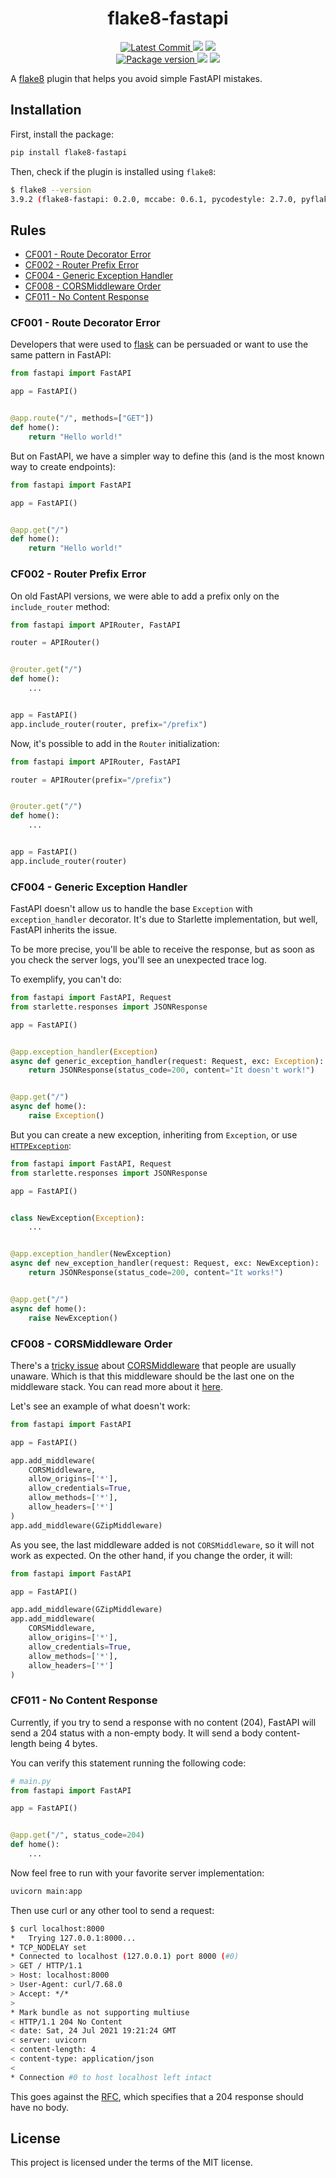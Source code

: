 <h1 align="center">
    <strong>flake8-fastapi</strong>
</h1>
<p align="center">
    <a href="https://github.com/Kludex/flake8-fastapi" target="_blank">
        <img src="https://img.shields.io/github/last-commit/Kludex/flake8-fastapi" alt="Latest Commit">
    </a>
        <img src="https://img.shields.io/github/workflow/status/Kludex/flake8-fastapi/Test">
        <img src="https://img.shields.io/codecov/c/github/Kludex/flake8-fastapi">
    <br />
    <a href="https://pypi.org/project/flake8-fastapi" target="_blank">
        <img src="https://img.shields.io/pypi/v/flake8-fastapi" alt="Package version">
    </a>
    <img src="https://img.shields.io/pypi/pyversions/flake8-fastapi">
    <img src="https://img.shields.io/github/license/Kludex/flake8-fastapi">
</p>

A [flake8](https://flake8.pycqa.org/en/latest/index.html) plugin that helps you avoid simple FastAPI mistakes.

## Installation

First, install the package:

``` bash
pip install flake8-fastapi
```

Then, check if the plugin is installed using `flake8`:

``` bash
$ flake8 --version
3.9.2 (flake8-fastapi: 0.2.0, mccabe: 0.6.1, pycodestyle: 2.7.0, pyflakes: 2.3.1) CPython 3.8.11 on Linux
```

## Rules

<!-- prettier-ignore-start -->
  - [CF001 - Route Decorator Error](#cf001---route-decorator-error)
  - [CF002 - Router Prefix Error](#cf002---router-prefix-error)
  - [CF004 - Generic Exception Handler](#cf004---generic-exception-handler)
  - [CF008 - CORSMiddleware Order](#cf008---corsmiddleware-order)
  - [CF011 - No Content Response](#cf011---no-content-response)
<!-- prettier-ignore-end -->

### CF001 - Route Decorator Error

Developers that were used to [flask](https://flask.palletsprojects.com/en/2.0.x/) can be persuaded or want to use the same pattern in FastAPI:

```python
from fastapi import FastAPI

app = FastAPI()


@app.route("/", methods=["GET"])
def home():
    return "Hello world!"
```

But on FastAPI, we have a simpler way to define this (and is the most known way to create endpoints):

```python
from fastapi import FastAPI

app = FastAPI()


@app.get("/")
def home():
    return "Hello world!"
```

### CF002 - Router Prefix Error

On old FastAPI versions, we were able to add a prefix only on the `include_router` method:

```python
from fastapi import APIRouter, FastAPI

router = APIRouter()


@router.get("/")
def home():
    ...


app = FastAPI()
app.include_router(router, prefix="/prefix")
```

Now, it's possible to add in the `Router` initialization:

```python
from fastapi import APIRouter, FastAPI

router = APIRouter(prefix="/prefix")


@router.get("/")
def home():
    ...


app = FastAPI()
app.include_router(router)
```

### CF004 - Generic Exception Handler

FastAPI doesn't allow us to handle the base `Exception` with `exception_handler` decorator.
It's due to Starlette implementation, but well, FastAPI inherits the issue.

To be more precise, you'll be able to receive the response, but as soon as you check the server logs, you'll see an unexpected trace log.

To exemplify, you can't do:

```python
from fastapi import FastAPI, Request
from starlette.responses import JSONResponse

app = FastAPI()


@app.exception_handler(Exception)
async def generic_exception_handler(request: Request, exc: Exception):
    return JSONResponse(status_code=200, content="It doesn't work!")


@app.get("/")
async def home():
    raise Exception()
```

But you can create a new exception, inheriting from `Exception`, or use [`HTTPException`](https://fastapi.tiangolo.com/tutorial/handling-errors/#use-httpexception):

```python
from fastapi import FastAPI, Request
from starlette.responses import JSONResponse

app = FastAPI()


class NewException(Exception):
    ...


@app.exception_handler(NewException)
async def new_exception_handler(request: Request, exc: NewException):
    return JSONResponse(status_code=200, content="It works!")


@app.get("/")
async def home():
    raise NewException()

```


### CF008 - CORSMiddleware Order

There's a [tricky issue](https://github.com/tiangolo/fastapi/issues/1663) about [CORSMiddleware](https://www.starlette.io/middleware/#corsmiddleware) that people are usually unaware. Which is that this middleware should be the last one on the middleware stack. You can read more about it [here](https://github.com/tiangolo/fastapi/issues/1663).

Let's see an example of what doesn't work:

```python
from fastapi import FastAPI

app = FastAPI()

app.add_middleware(
    CORSMiddleware,
    allow_origins=['*'],
    allow_credentials=True,
    allow_methods=['*'],
    allow_headers=['*']
)
app.add_middleware(GZipMiddleware)
```

As you see, the last middleware added is not `CORSMiddleware`, so it will not work as expected. On the other hand, if you change the order, it will:

```python
from fastapi import FastAPI

app = FastAPI()

app.add_middleware(GZipMiddleware)
app.add_middleware(
    CORSMiddleware,
    allow_origins=['*'],
    allow_credentials=True,
    allow_methods=['*'],
    allow_headers=['*']
)
```

### CF011 - No Content Response

Currently, if you try to send a response with no content (204), FastAPI will send a 204 status with a non-empty body.
It will send a body content-length being 4 bytes.

You can verify this statement running the following code:

```python
# main.py
from fastapi import FastAPI

app = FastAPI()


@app.get("/", status_code=204)
def home():
    ...
```

Now feel free to run with your favorite server implementation:

```bash
uvicorn main:app
```

Then use curl or any other tool to send a request:

```bash
$ curl localhost:8000
*   Trying 127.0.0.1:8000...
* TCP_NODELAY set
* Connected to localhost (127.0.0.1) port 8000 (#0)
> GET / HTTP/1.1
> Host: localhost:8000
> User-Agent: curl/7.68.0
> Accept: */*
>
* Mark bundle as not supporting multiuse
< HTTP/1.1 204 No Content
< date: Sat, 24 Jul 2021 19:21:24 GMT
< server: uvicorn
< content-length: 4
< content-type: application/json
<
* Connection #0 to host localhost left intact
```

This goes against the [RFC](https://tools.ietf.org/html/rfc7231#section-6.3.5), which specifies that a 204 response should have no body.

## License

This project is licensed under the terms of the MIT license.
